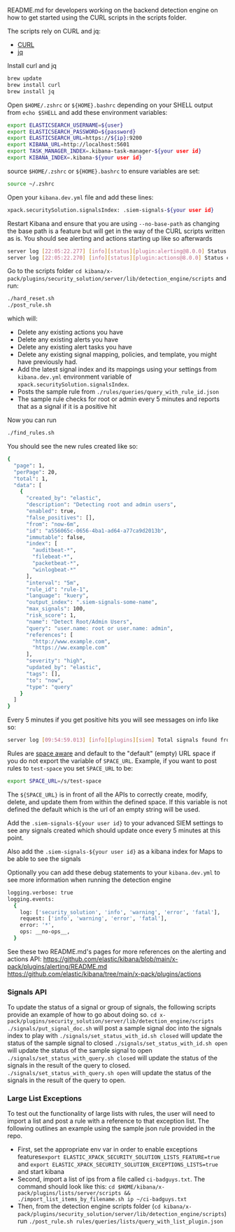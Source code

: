 README.md for developers working on the backend detection engine on how to get started
using the CURL scripts in the scripts folder.

The scripts rely on CURL and jq:

- [CURL](https://curl.haxx.se)
- [jq](https://stedolan.github.io/jq/)

Install curl and jq

```sh
brew update
brew install curl
brew install jq
```

Open `$HOME/.zshrc` or `${HOME}.bashrc` depending on your SHELL output from `echo $SHELL`
and add these environment variables:

```sh
export ELASTICSEARCH_USERNAME=${user}
export ELASTICSEARCH_PASSWORD=${password}
export ELASTICSEARCH_URL=https://${ip}:9200
export KIBANA_URL=http://localhost:5601
export TASK_MANAGER_INDEX=.kibana-task-manager-${your user id}
export KIBANA_INDEX=.kibana-${your user id}
```

source `$HOME/.zshrc` or `${HOME}.bashrc` to ensure variables are set:

```sh
source ~/.zshrc
```

Open your `kibana.dev.yml` file and add these lines:

```sh
xpack.securitySolution.signalsIndex: .siem-signals-${your user id}
```

Restart Kibana and ensure that you are using `--no-base-path` as changing the base path is a feature but will
get in the way of the CURL scripts written as is. You should see alerting and actions starting up like so afterwards

```sh
server log [22:05:22.277] [info][status][plugin:alerting@8.0.0] Status changed from uninitialized to green - Ready
server log [22:05:22.270] [info][status][plugin:actions@8.0.0] Status changed from uninitialized to green - Ready
```

Go to the scripts folder `cd kibana/x-pack/plugins/security_solution/server/lib/detection_engine/scripts` and run:

```sh
./hard_reset.sh
./post_rule.sh
```

which will:

- Delete any existing actions you have
- Delete any existing alerts you have
- Delete any existing alert tasks you have
- Delete any existing signal mapping, policies, and template, you might have previously had.
- Add the latest signal index and its mappings using your settings from `kibana.dev.yml` environment variable of `xpack.securitySolution.signalsIndex`.
- Posts the sample rule from `./rules/queries/query_with_rule_id.json`
- The sample rule checks for root or admin every 5 minutes and reports that as a signal if it is a positive hit

Now you can run

```sh
./find_rules.sh
```

You should see the new rules created like so:

```sh
{
  "page": 1,
  "perPage": 20,
  "total": 1,
  "data": [
    {
      "created_by": "elastic",
      "description": "Detecting root and admin users",
      "enabled": true,
      "false_positives": [],
      "from": "now-6m",
      "id": "a556065c-0656-4ba1-ad64-a77ca9d2013b",
      "immutable": false,
      "index": [
        "auditbeat-*",
        "filebeat-*",
        "packetbeat-*",
        "winlogbeat-*"
      ],
      "interval": "5m",
      "rule_id": "rule-1",
      "language": "kuery",
      "output_index": ".siem-signals-some-name",
      "max_signals": 100,
      "risk_score": 1,
      "name": "Detect Root/Admin Users",
      "query": "user.name: root or user.name: admin",
      "references": [
        "http://www.example.com",
        "https://ww.example.com"
      ],
      "severity": "high",
      "updated_by": "elastic",
      "tags": [],
      "to": "now",
      "type": "query"
    }
  ]
}
```

Every 5 minutes if you get positive hits you will see messages on info like so:

```sh
server log [09:54:59.013] [info][plugins][siem] Total signals found from signal rule "id: a556065c-0656-4ba1-ad64-a77ca9d2013b", "ruleId: rule-1": 10000
```

Rules are [space aware](https://www.elastic.co/guide/en/kibana/master/xpack-spaces.html) and default
to the "default" (empty) URL space if you do not export the variable of `SPACE_URL`. Example, if you want to
post rules to `test-space` you set `SPACE_URL` to be:

```sh
export SPACE_URL=/s/test-space
```

The `${SPACE_URL}` is in front of all the APIs to correctly create, modify, delete, and update
them from within the defined space. If this variable is not defined the default which is the url of an
empty string will be used.

Add the `.siem-signals-${your user id}` to your advanced SIEM settings to see any signals
created which should update once every 5 minutes at this point.

Also add the `.siem-signals-${your user id}` as a kibana index for Maps to be able to see the
signals

Optionally you can add these debug statements to your `kibana.dev.yml` to see more information when running the detection
engine

```sh
logging.verbose: true
logging.events:
  {
    log: ['security_solution', 'info', 'warning', 'error', 'fatal'],
    request: ['info', 'warning', 'error', 'fatal'],
    error: '*',
    ops: __no-ops__,
  }
```

See these two README.md's pages for more references on the alerting and actions API:
https://github.com/elastic/kibana/blob/main/x-pack/plugins/alerting/README.md
https://github.com/elastic/kibana/tree/main/x-pack/plugins/actions

### Signals API

To update the status of a signal or group of signals, the following scripts provide an example of how to
go about doing so.
`cd x-pack/plugins/security_solution/server/lib/detection_engine/scripts`
`./signals/put_signal_doc.sh` will post a sample signal doc into the signals index to play with
`./signals/set_status_with_id.sh closed` will update the status of the sample signal to closed
`./signals/set_status_with_id.sh open` will update the status of the sample signal to open
`./signals/set_status_with_query.sh closed` will update the status of the signals in the result of the query to closed.
`./signals/set_status_with_query.sh open` will update the status of the signals in the result of the query to open.

### Large List Exceptions

To test out the functionality of large lists with rules, the user will need to import a list and post a rule with a reference to that exception list. The following outlines an example using the sample json rule provided in the repo.

* First, set the appropriate env var in order to enable exceptions features`export ELASTIC_XPACK_SECURITY_SOLUTION_LISTS_FEATURE=true` and `export ELASTIC_XPACK_SECURITY_SOLUTION_EXCEPTIONS_LISTS=true` and start kibana
* Second, import a list of ips from a file called `ci-badguys.txt`. The command should look like this:
`cd $HOME/kibana/x-pack/plugins/lists/server/scripts && ./import_list_items_by_filename.sh ip ~/ci-badguys.txt`
* Then, from the detection engine scripts folder (`cd kibana/x-pack/plugins/security_solution/server/lib/detection_engine/scripts`) run `./post_rule.sh rules/queries/lists/query_with_list_plugin.json`
